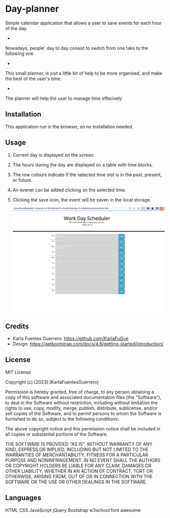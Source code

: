 # Day-planner
Simple calendar application that allows a user to save events for each hour of the day.


- <!--What was your motivation?-->
Nowadays, people' day to day consist to switch from one taks to the following one
- <!--Why did you build this project? (Note: the answer is not "Because it was a homework assignment.")-->
This small planner, is just a little bit of help to be more organised, and make the best of the user's time.
- <!--What problem does it solve?-->
The planner will help the user to manage time effecively 

## Installation

This application run in the browser, so no installation needed.

## Usage

1. Current day is displayed on the screen.
2. The hours during the day are displayed on a table with time blocks.
3. The row colours indicate if the selected time slot is in the past, present, or future.
4. An evenet can be added clicking on the selected time.
5. Clicking the save icon, the event will be saven in the local storage.


    ![image](PLANNER.png)

## Credits

- Karla Fuentes Guerrero: https://github.com/KarlaFuGue
- Design: https://getbootstrap.com/docs/4.6/getting-started/introduction/

## License

MIT License

Copyright (c) [2023] [KarlaFuentesGuerrero]

Permission is hereby granted, free of charge, to any person obtaining a copy
of this software and associated documentation files (the "Software"), to deal
in the Software without restriction, including without limitation the rights
to use, copy, modify, merge, publish, distribute, sublicense, and/or sell
copies of the Software, and to permit persons to whom the Software is
furnished to do so, subject to the following conditions:

The above copyright notice and this permission notice shall be included in all
copies or substantial portions of the Software.

THE SOFTWARE IS PROVIDED "AS IS", WITHOUT WARRANTY OF ANY KIND, EXPRESS OR
IMPLIED, INCLUDING BUT NOT LIMITED TO THE WARRANTIES OF MERCHANTABILITY,
FITNESS FOR A PARTICULAR PURPOSE AND NONINFRINGEMENT. IN NO EVENT SHALL THE
AUTHORS OR COPYRIGHT HOLDERS BE LIABLE FOR ANY CLAIM, DAMAGES OR OTHER
LIABILITY, WHETHER IN AN ACTION OF CONTRACT, TORT OR OTHERWISE, ARISING FROM,
OUT OF OR IN CONNECTION WITH THE SOFTWARE OR THE USE OR OTHER DEALINGS IN THE
SOFTWARE.


## Languages
HTML
CSS
JavaScript
jQuery
Bootstrap
w3school:font awesome


[def]: PLANNER.png